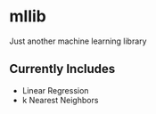 # mllib
Just another machine learning library

## Currently Includes
- Linear Regression
- k Nearest Neighbors
